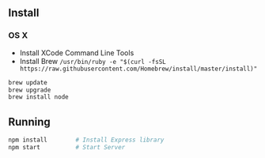 
## Install

### OS X

* Install XCode Command Line Tools
* Install Brew `/usr/bin/ruby -e "$(curl -fsSL https://raw.githubusercontent.com/Homebrew/install/master/install)"`

```bash
brew update
brew upgrade
brew install node
```

## Running

```bash
npm install        # Install Express library
npm start          # Start Server
```
